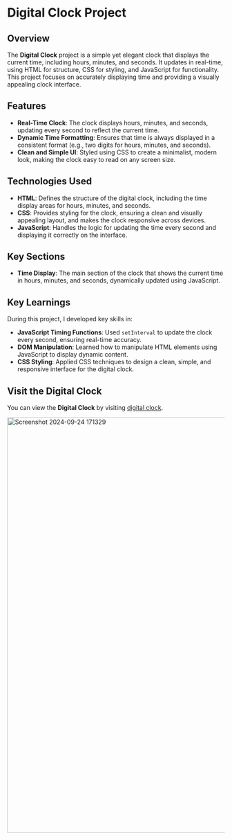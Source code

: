 # Digital Clock Project

## Overview
The **Digital Clock** project is a simple yet elegant clock that displays the current time, including hours, minutes, and seconds. It updates in real-time, using HTML for structure, CSS for styling, and JavaScript for functionality. This project focuses on accurately displaying time and providing a visually appealing clock interface.

## Features
- **Real-Time Clock**: The clock displays hours, minutes, and seconds, updating every second to reflect the current time.
- **Dynamic Time Formatting**: Ensures that time is always displayed in a consistent format (e.g., two digits for hours, minutes, and seconds).
- **Clean and Simple UI**: Styled using CSS to create a minimalist, modern look, making the clock easy to read on any screen size.

## Technologies Used
- **HTML**: Defines the structure of the digital clock, including the time display areas for hours, minutes, and seconds.
- **CSS**: Provides styling for the clock, ensuring a clean and visually appealing layout, and makes the clock responsive across devices.
- **JavaScript**: Handles the logic for updating the time every second and displaying it correctly on the interface.

## Key Sections
- **Time Display**: The main section of the clock that shows the current time in hours, minutes, and seconds, dynamically updated using JavaScript.


## Key Learnings
During this project, I developed key skills in:
- **JavaScript Timing Functions**: Used `setInterval` to update the clock every second, ensuring real-time accuracy.
- **DOM Manipulation**: Learned how to manipulate HTML elements using JavaScript to display dynamic content.
- **CSS Styling**: Applied CSS techniques to design a clean, simple, and responsive interface for the digital clock.

## Visit the Digital Clock
You can view the **Digital Clock** by visiting [digital clock](https://bilalben23.github.io/Digital_Clock/).

<img width="960" alt="Screenshot 2024-09-24 171329" src="https://github.com/user-attachments/assets/eca1cc86-e056-45e7-99be-ae8740e4227d">

